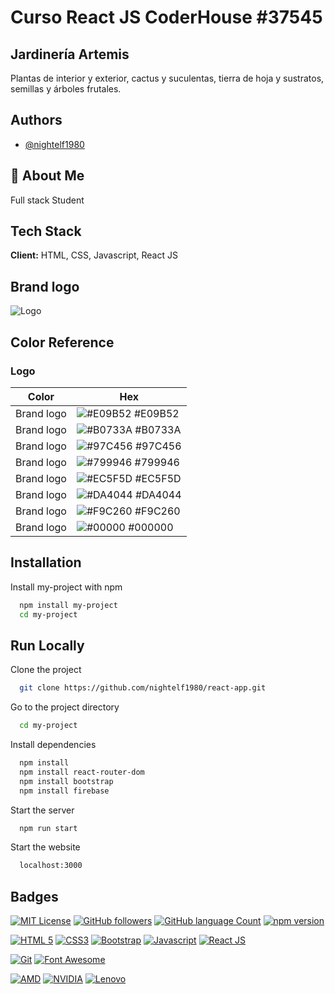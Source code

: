 # Curso React JS CoderHouse #37545
## Jardinería Artemis

Plantas de interior y exterior, cactus y suculentas, tierra de hoja y sustratos, semillas y árboles frutales.


## Authors

- [@nightelf1980](https://www.github.com/nightelf1980/)


## 🚀 About Me

Full stack Student


## Tech Stack

**Client:** HTML, CSS, Javascript, React JS


## Brand logo

![Logo](https://live.staticflickr.com/65535/52352460604_f02de0fccb_c.jpg)
## Color Reference

### Logo 

| Color             | Hex                                                                |
| ----------------- | ------------------------------------------------------------------ |
| Brand logo | ![#E09B52](https://via.placeholder.com/10/E09B52?text=+) #E09B52 |
| Brand logo | ![#B0733A](https://via.placeholder.com/10/B0733A2?text=+) #B0733A |
| Brand logo | ![#97C456](https://via.placeholder.com/10/97C456?text=+) #97C456 |
| Brand logo | ![#799946](https://via.placeholder.com/10/799946?text=+) #799946 |
| Brand logo | ![#EC5F5D](https://via.placeholder.com/10/EC5F5D?text=+) #EC5F5D |
| Brand logo | ![#DA4044](https://via.placeholder.com/10/DA4044?text=+) #DA4044 |
| Brand logo | ![#F9C260](https://via.placeholder.com/10/EC5F5D?text=+) #F9C260 |
| Brand logo | ![#00000](https://via.placeholder.com/10/000000?text=+) #000000 |



## Installation

Install my-project with npm

```bash
  npm install my-project
  cd my-project
```
    
## Run Locally

Clone the project

```bash
  git clone https://github.com/nightelf1980/react-app.git
```

Go to the project directory

```bash
  cd my-project
```

Install dependencies

```bash
  npm install
  npm install react-router-dom
  npm install bootstrap
  npm install firebase
```

Start the server

```bash
  npm run start
```

Start the website

```bash
  localhost:3000
```


## Badges

[![MIT License](https://img.shields.io/badge/License-MIT-green.svg)](https://choosealicense.com/licenses/mit/)
[![GitHub followers](https://img.shields.io/github/followers/nightelf1980?style=social)](https://github.com/nightelf1980/)
[![GitHub language Count](https://img.shields.io/github/languages/count/nightelf1980/react-app)](https://github.com/nightelf1980/react-app)
[![npm version](https://img.shields.io/npm/v/react.svg?style=flat)](https://www.npmjs.com/package/react)

[![HTML 5](https://img.shields.io/badge/-HTML5-F16529?style=for-the-badge&logo=html5&logoColor=white&style=plastic)](https://www.javascript.com/)
[![CSS3](https://img.shields.io/badge/-CSS3-315780?style=for-the-badge&logo=css3&logoColor=white&style=plastic)](https://www.javascript.com/)
[![Bootstrap](https://img.shields.io/badge/-Bootstrap-712cf9?style=for-the-badge&logo=bootstrap&logoColor=white&style=plastic)](https://getbootstrap.com/)
[![Javascript](https://img.shields.io/badge/JavaScript-323330?style=for-the-badge&logo=javascript&logoColor=F7DF1E&style=plastic)](https://www.javascript.com/)
[![React JS](https://img.shields.io/badge/-ReactJs-61DAFB?style=for-the-badge&logo=react&logoColor=white&style=plastic)](https://github.com/facebook/react/)

[![Git](https://img.shields.io/badge/-Git-f54d27?style=for-the-badge&logo=git&logoColor=white&style=plastic)](https://git-scm.com/)
[![Font Awesome](https://img.shields.io/badge/FontAwesome-146EBE?style=for-the-badge&logo=fontawesome&logoColor=white&style=plastic)](https://fontawesome.com/)

[![AMD](https://img.shields.io/badge/AMD-Ryzen_7_5800H-F46422?style=for-the-badge&logo=amd&logoColor=white&style=plastic)](https://www.amd.com/)
[![NVIDIA](https://img.shields.io/badge/NVIDIA-RTX3060-76B900?style=for-the-badge&logo=nvidia&logoColor=white&style=plastic)](https://www.nvidia.com/)
[![Lenovo](https://img.shields.io/badge/Lenovo-16P%20G2-E2231A?style=for-the-badge&logo=lenovo&logoColor=white&style=plastic)](https://www.lenovo.com/)